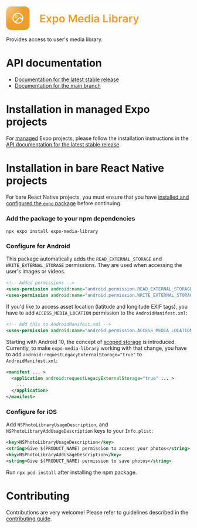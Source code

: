 <p>
  <a href="https://docs.expo.dev/versions/latest/sdk/media-library/">
    <img
      src="../../.github/resources/expo-media-library.svg"
      alt="expo-media-library"
      height="64" />
  </a>
</p>

Provides access to user's media library.

# API documentation

- [Documentation for the latest stable release](https://docs.expo.dev/versions/latest/sdk/media-library/)
- [Documentation for the main branch](https://docs.expo.dev/versions/unversioned/sdk/media-library/)

# Installation in managed Expo projects

For [managed](https://docs.expo.dev/archive/managed-vs-bare/) Expo projects, please follow the installation instructions in the [API documentation for the latest stable release](https://docs.expo.dev/versions/latest/sdk/media-library/).

# Installation in bare React Native projects

For bare React Native projects, you must ensure that you have [installed and configured the `expo` package](https://docs.expo.dev/bare/installing-expo-modules/) before continuing.

### Add the package to your npm dependencies

```
npx expo install expo-media-library
```

### Configure for Android

This package automatically adds the `READ_EXTERNAL_STORAGE` and `WRITE_EXTERNAL_STORAGE` permissions. They are used when accessing the user's images or videos.

```xml
<!-- Added permissions -->
<uses-permission android:name="android.permission.READ_EXTERNAL_STORAGE" />
<uses-permission android:name="android.permission.WRITE_EXTERNAL_STORAGE" />
```

If you'd like to access asset location (latitude and longitude EXIF tags), you have to add `ACCESS_MEDIA_LOCATION` permission to the `AndroidManifest.xml`:

```xml
<!-- Add this to AndroidManifest.xml -->
<uses-permission android:name="android.permission.ACCESS_MEDIA_LOCATION" />
```

Starting with Android 10, the concept of [scoped storage](https://developer.android.com/training/data-storage#scoped-storage) is introduced. Currently, to make `expo-media-library` working with that change, you have to add `android:requestLegacyExternalStorage="true"` to `AndroidManifest.xml`:

```xml
<manifest ... >
  <application android:requestLegacyExternalStorage="true" ... >
    ...
  </application>
</manifest>
```

### Configure for iOS

Add `NSPhotoLibraryUsageDescription`, and `NSPhotoLibraryAddUsageDescription` keys to your `Info.plist`:

```xml
<key>NSPhotoLibraryUsageDescription</key>
<string>Give $(PRODUCT_NAME) permission to access your photos</string>
<key>NSPhotoLibraryAddUsageDescription</key>
<string>Give $(PRODUCT_NAME) permission to save photos</string>
```

Run `npx pod-install` after installing the npm package.

# Contributing

Contributions are very welcome! Please refer to guidelines described in the [contributing guide](https://github.com/expo/expo#contributing).
